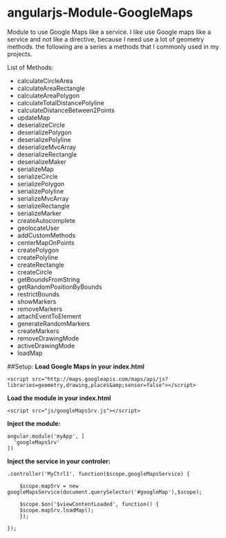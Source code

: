 angularjs-Module-GoogleMaps
===========================

Module to use Google Maps like a service. I like use Google maps like a service and not like a directive, because I need  use a lot of  geometry methods. the following are a series a methods that I commonly used in my projects. 

List of Methods:

* calculateCircleArea
* calculateAreaRectangle
* calculateAreaPolygon
* calculateTotalDistancePolyline
* calculateDistanceBetween2Points
* updateMap
* deserializeCircle
* deserializePolygon
* deserializePolyline
* deserializeMvcArray
* deserializeRectangle
* deserializeMaker
* serializeMap
* serializeCircle
* serializePolygon
* serializePolyline
* serializeMvcArray
* serializeRectangle
* serializeMarker
* createAutocomplete
* geolocateUser
* addCustomMethods
* centerMapOnPoints
* createPolygon
* createPolyline
* createRectangle
* createCircle
* getBoundsFromString
* getRandomPositionByBounds
* restrictBounds
* showMarkers
* removeMarkers
* attachEventToElement
* generateRandomMarkers
* createMarkers
* removeDrawingMode
* activeDrawingMode
* loadMap


##Setup:
**Load Google Maps in your index.html**
```
<script src="http://maps.googleapis.com/maps/api/js?libraries=geometry,drawing,places&amp;sensor=false"></script>
```
**Load the module in your index.html**
```
<script src="js/googleMapsSrv.js"></script>
```
**Inject the module:**
```
angular.module('myApp', [
  'googleMapsSrv'
])
```
**Inject the service in your controler:**
```
.controller('MyCtrl1', function($scope,googleMapsService) {

	$scope.mapSrv = new googleMapsService(document.querySelector('#googleMap'),$scope);

	$scope.$on('$viewContentLoaded', function() {
   	$scope.mapSrv.loadMap();
	});

});
```
